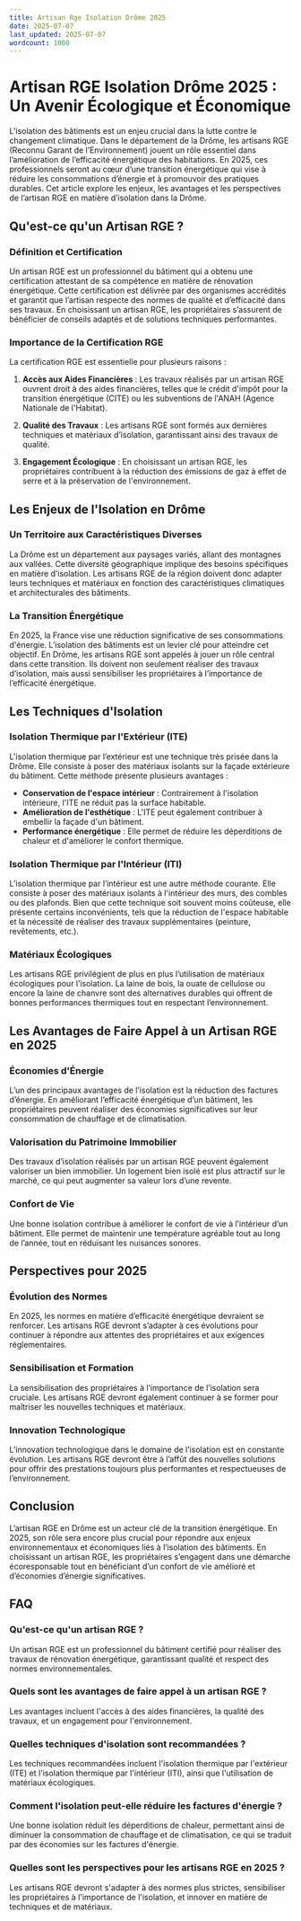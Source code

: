 ```yaml
---
title: Artisan Rge Isolation Drôme 2025
date: 2025-07-07
last_updated: 2025-07-07
wordcount: 1000
---
```


# Artisan RGE Isolation Drôme 2025 : Un Avenir Écologique et Économique

L’isolation des bâtiments est un enjeu crucial dans la lutte contre le changement climatique. Dans le département de la Drôme, les artisans RGE (Reconnu Garant de l’Environnement) jouent un rôle essentiel dans l’amélioration de l’efficacité énergétique des habitations. En 2025, ces professionnels seront au cœur d’une transition énergétique qui vise à réduire les consommations d’énergie et à promouvoir des pratiques durables. Cet article explore les enjeux, les avantages et les perspectives de l’artisan RGE en matière d’isolation dans la Drôme.

## Qu'est-ce qu'un Artisan RGE ?

### Définition et Certification

Un artisan RGE est un professionnel du bâtiment qui a obtenu une certification attestant de sa compétence en matière de rénovation énergétique. Cette certification est délivrée par des organismes accrédités et garantit que l’artisan respecte des normes de qualité et d’efficacité dans ses travaux. En choisissant un artisan RGE, les propriétaires s’assurent de bénéficier de conseils adaptés et de solutions techniques performantes.

### Importance de la Certification RGE

La certification RGE est essentielle pour plusieurs raisons :

1. **Accès aux Aides Financières** : Les travaux réalisés par un artisan RGE ouvrent droit à des aides financières, telles que le crédit d'impôt pour la transition énergétique (CITE) ou les subventions de l'ANAH (Agence Nationale de l'Habitat).
   
2. **Qualité des Travaux** : Les artisans RGE sont formés aux dernières techniques et matériaux d’isolation, garantissant ainsi des travaux de qualité.

3. **Engagement Écologique** : En choisissant un artisan RGE, les propriétaires contribuent à la réduction des émissions de gaz à effet de serre et à la préservation de l'environnement.

## Les Enjeux de l'Isolation en Drôme

### Un Territoire aux Caractéristiques Diverses

La Drôme est un département aux paysages variés, allant des montagnes aux vallées. Cette diversité géographique implique des besoins spécifiques en matière d’isolation. Les artisans RGE de la région doivent donc adapter leurs techniques et matériaux en fonction des caractéristiques climatiques et architecturales des bâtiments.

### La Transition Énergétique

En 2025, la France vise une réduction significative de ses consommations d'énergie. L’isolation des bâtiments est un levier clé pour atteindre cet objectif. En Drôme, les artisans RGE sont appelés à jouer un rôle central dans cette transition. Ils doivent non seulement réaliser des travaux d’isolation, mais aussi sensibiliser les propriétaires à l’importance de l’efficacité énergétique.

## Les Techniques d'Isolation

### Isolation Thermique par l'Extérieur (ITE)

L’isolation thermique par l’extérieur est une technique très prisée dans la Drôme. Elle consiste à poser des matériaux isolants sur la façade extérieure du bâtiment. Cette méthode présente plusieurs avantages :

- **Conservation de l'espace intérieur** : Contrairement à l'isolation intérieure, l'ITE ne réduit pas la surface habitable.
- **Amélioration de l'esthétique** : L'ITE peut également contribuer à embellir la façade d'un bâtiment.
- **Performance énergétique** : Elle permet de réduire les déperditions de chaleur et d'améliorer le confort thermique.

### Isolation Thermique par l'Intérieur (ITI)

L’isolation thermique par l’intérieur est une autre méthode courante. Elle consiste à poser des matériaux isolants à l'intérieur des murs, des combles ou des plafonds. Bien que cette technique soit souvent moins coûteuse, elle présente certains inconvénients, tels que la réduction de l'espace habitable et la nécessité de réaliser des travaux supplémentaires (peinture, revêtements, etc.).

### Matériaux Écologiques

Les artisans RGE privilégient de plus en plus l’utilisation de matériaux écologiques pour l’isolation. La laine de bois, la ouate de cellulose ou encore la laine de chanvre sont des alternatives durables qui offrent de bonnes performances thermiques tout en respectant l’environnement.

## Les Avantages de Faire Appel à un Artisan RGE en 2025

### Économies d'Énergie

L’un des principaux avantages de l’isolation est la réduction des factures d’énergie. En améliorant l’efficacité énergétique d’un bâtiment, les propriétaires peuvent réaliser des économies significatives sur leur consommation de chauffage et de climatisation.

### Valorisation du Patrimoine Immobilier

Des travaux d’isolation réalisés par un artisan RGE peuvent également valoriser un bien immobilier. Un logement bien isolé est plus attractif sur le marché, ce qui peut augmenter sa valeur lors d’une revente.

### Confort de Vie

Une bonne isolation contribue à améliorer le confort de vie à l’intérieur d’un bâtiment. Elle permet de maintenir une température agréable tout au long de l’année, tout en réduisant les nuisances sonores.

## Perspectives pour 2025

### Évolution des Normes

En 2025, les normes en matière d’efficacité énergétique devraient se renforcer. Les artisans RGE devront s’adapter à ces évolutions pour continuer à répondre aux attentes des propriétaires et aux exigences réglementaires.

### Sensibilisation et Formation

La sensibilisation des propriétaires à l’importance de l’isolation sera cruciale. Les artisans RGE devront également continuer à se former pour maîtriser les nouvelles techniques et matériaux.

### Innovation Technologique

L’innovation technologique dans le domaine de l’isolation est en constante évolution. Les artisans RGE devront être à l’affût des nouvelles solutions pour offrir des prestations toujours plus performantes et respectueuses de l’environnement.

## Conclusion

L’artisan RGE en Drôme est un acteur clé de la transition énergétique. En 2025, son rôle sera encore plus crucial pour répondre aux enjeux environnementaux et économiques liés à l’isolation des bâtiments. En choisissant un artisan RGE, les propriétaires s’engagent dans une démarche écoresponsable tout en bénéficiant d’un confort de vie amélioré et d’économies d’énergie significatives.

## FAQ

### Qu'est-ce qu'un artisan RGE ?

Un artisan RGE est un professionnel du bâtiment certifié pour réaliser des travaux de rénovation énergétique, garantissant qualité et respect des normes environnementales.

### Quels sont les avantages de faire appel à un artisan RGE ?

Les avantages incluent l'accès à des aides financières, la qualité des travaux, et un engagement pour l'environnement.

### Quelles techniques d'isolation sont recommandées ?

Les techniques recommandées incluent l'isolation thermique par l'extérieur (ITE) et l'isolation thermique par l'intérieur (ITI), ainsi que l'utilisation de matériaux écologiques.

### Comment l'isolation peut-elle réduire les factures d'énergie ?

Une bonne isolation réduit les déperditions de chaleur, permettant ainsi de diminuer la consommation de chauffage et de climatisation, ce qui se traduit par des économies sur les factures d'énergie.

### Quelles sont les perspectives pour les artisans RGE en 2025 ?

Les artisans RGE devront s'adapter à des normes plus strictes, sensibiliser les propriétaires à l'importance de l'isolation, et innover en matière de techniques et de matériaux.
